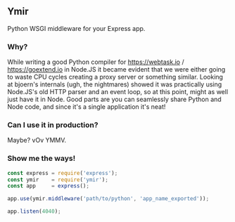 Ymir 
--- 

Python WSGI middleware for your Express app.


### Why?

While writing a good Python compiler for https://webtask.io / https://goextend.io in Node.JS it became evident that we were either going to waste CPU cycles creating a proxy server or something similar. Looking at bjoern's internals (ugh, the nightmares) showed it was practically using Node.JS's old HTTP parser and an event loop, so at this point, might as well just have it in Node. Good parts are you can seamlessly share Python and Node code, and since it's a single application it's neat!

### Can I use it in production?

Maybe? vOv YMMV.

### Show me the ways!

```javascript
const express = require('express');
const ymir    = require('ymir');
const app     = express();

app.use(ymir.middleware('path/to/python', 'app_name_exported'));

app.listen(4040);
```
